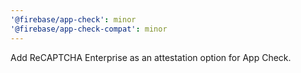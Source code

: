 ```yaml
---
'@firebase/app-check': minor
'@firebase/app-check-compat': minor
---
```


Add ReCAPTCHA Enterprise as an attestation option for App Check.
